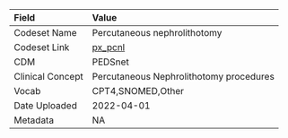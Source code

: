 |Field            |Value                                   |
|:----------------|:---------------------------------------|
|Codeset Name     |Percutaneous nephrolithotomy            |
|Codeset Link     |[px_pcnl](https://github.com/PEDSnet/Variable-Dictionary/blob/main/procedures/px_pcnl.csv)|
|CDM              |PEDSnet                                 |
|Clinical Concept |Percutaneous Nephrolithotomy procedures |
|Vocab            |CPT4,SNOMED,Other                       |
|Date Uploaded    |2022-04-01                              |
|Metadata         |NA                                      |
